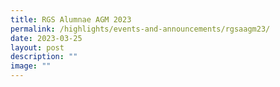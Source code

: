 ```yaml
---
title: RGS Alumnae AGM 2023
permalink: /highlights/events-and-announcements/rgsaagm23/
date: 2023-03-25
layout: post
description: ""
image: ""
---
```

